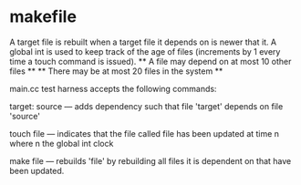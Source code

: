 # makefile

A target file is rebuilt when a target file it depends on is newer that it. A global int is used to keep track of the age of files
(increments by 1 every time a touch command is issued). 
** A file may depend on at most 10 other files **
** There may be at most 20 files in the system **

main.cc test harness accepts the following commands:

target: source — adds dependency such that file 'target' depends on file 'source'

touch file — indicates that the file called file has been updated at time n where n the global int clock

make file — rebuilds 'file' by rebuilding all files it is dependent on that have been updated.
